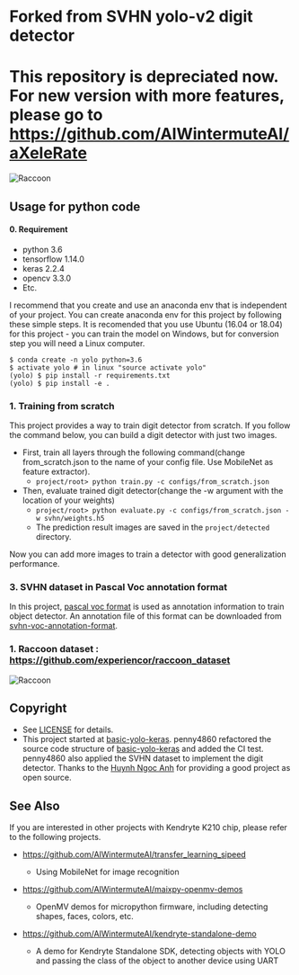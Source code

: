 # Forked from SVHN yolo-v2 digit detector
# This repository is depreciated now. For new version with more features, please go to https://github.com/AIWintermuteAI/aXeleRate

![Raccoon](https://cdn.instructables.com/FUW/ZFON/K0WP7IHC/FUWZFONK0WP7IHC.LARGE.jpg?auto=webp&width=1024&fit=bounds)

## Usage for python code

#### 0. Requirement

* python 3.6
* tensorflow 1.14.0
* keras 2.2.4
* opencv 3.3.0
* Etc.

I recommend that you create and use an anaconda env that is independent of your project. You can create anaconda env for this project by following these simple steps. It is recomended that you use Ubuntu (16.04 or 18.04) for this project - you can train the model on Windows, but for conversion step you will need a Linux computer.

```
$ conda create -n yolo python=3.6
$ activate yolo # in linux "source activate yolo"
(yolo) $ pip install -r requirements.txt
(yolo) $ pip install -e .
```

### 1. Training from scratch

This project provides a way to train digit detector from scratch. If you follow the command below, you can build a digit detector with just two images.


* First, train all layers through the following command(change from_scratch.json to the name of your config file. Use MobileNet as feature extractor). 
  * `` project/root> python train.py -c configs/from_scratch.json ``
* Then, evaluate trained digit detector(change the -w argument with the location of your weights)
  * `` project/root> python evaluate.py -c configs/from_scratch.json -w svhn/weights.h5 ``
  * The prediction result images are saved in the ``project/detected`` directory.

Now you can add more images to train a detector with good generalization performance.

### 3. SVHN dataset in Pascal Voc annotation format

In this project, [pascal voc format](http://host.robots.ox.ac.uk/pascal/VOC/) is used as annotation information to train object detector.
An annotation file of this format can be downloaded from [svhn-voc-annotation-format](https://github.com/penny4860/svhn-voc-annotation-format).


### 1. Raccoon dataset : https://github.com/experiencor/raccoon_dataset

![Raccoon](https://cdn.instructables.com/FT9/9YL1/K0WPA4SD/FT99YL1K0WPA4SD.LARGE.jpg?auto=webp&width=1024&height=1024&fit=bounds)

## Copyright

* See [LICENSE](LICENSE) for details.
* This project started at [basic-yolo-keras](https://github.com/experiencor/basic-yolo-keras).  penny4860 refactored the source code structure of [basic-yolo-keras](https://github.com/experiencor/basic-yolo-keras) and added the CI test.  penny4860 also applied the SVHN dataset to implement the digit detector. Thanks to the [Huynh Ngoc Anh](https://github.com/experiencor) for providing a good project as open source.

## See Also

If you are interested in other projects with Kendryte K210 chip, please refer to the following projects. 

* https://github.com/AIWintermuteAI/transfer_learning_sipeed
	* Using MobileNet for image recognition

* https://github.com/AIWintermuteAI/maixpy-openmv-demos
	* OpenMV demos for micropython firmware, including detecting shapes, faces, colors, etc.

* https://github.com/AIWintermuteAI/kendryte-standalone-demo
	* A demo for Kendryte Standalone SDK, detecting objects with YOLO and passing the class of the object to another device using UART

